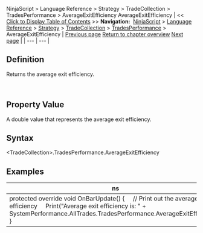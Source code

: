 ﻿
NinjaScript \> Language Reference \> Strategy \> TradeCollection \> TradesPerformance \> AverageExitEfficiency
AverageExitEfficiency
| \<\< [Click to Display Table of Contents](averageexitefficiency.md) \>\> **Navigation:**     [NinjaScript](ninjascript-1.md) \> [Language Reference](language_reference_wip-1.md) \> [Strategy](strategy-1.md) \> [TradeCollection](tradecollection-1.md) \> [TradesPerformance](tradesperformance-1.md) \> AverageExitEfficiency | [Previous page](averageentryefficiency-1.md) [Return to chapter overview](tradesperformance-1.md) [Next page](averagetimeinmarket-1.md) |
| --- | --- |
## Definition
Returns the average exit efficiency.  

 
## Property Value
A double value that represents the average exit efficiency.
 
## Syntax
\<TradeCollection\>.TradesPerformance.AverageExitEfficiency

## 
## Examples
| ns |
| --- |
| protected override void OnBarUpdate() {      // Print out the average exit efficiency      Print("Average exit efficiency is: " \+ SystemPerformance.AllTrades.TradesPerformance.AverageExitEfficiency); } |


